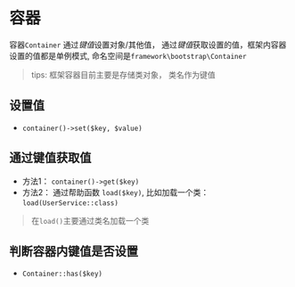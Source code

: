 # 容器

容器`Container` 通过*键值*设置对象/其他值， 通过*键值*获取设置的值，框架内容器设置的值都是单例模式, 命名空间是`framework\bootstrap\Container`
> tips: 框架容器目前主要是存储类对象， 类名作为键值

## 设置值

- `container()->set($key, $value)`

## 通过键值获取值

- 方法1： `container()->get($key)`
- 方法2： 通过帮助函数 `load($key)`, 比如加载一个类：`load(UserService::class)`

> 在`load()`主要通过类名加载一个类

## 判断容器内键值是否设置

- `Container::has($key)`
